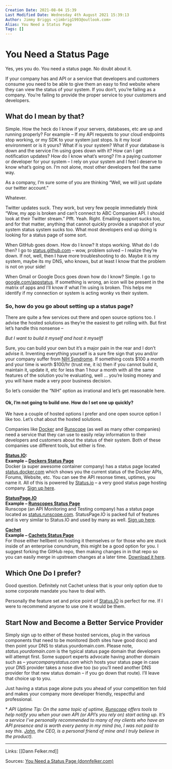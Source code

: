 ```yaml
---
Creation Date: 2021-08-04 15:39
Last Modified Date: Wednesday 4th August 2021 15:39:13
Author: Jimmy Briggs <jimbrig1993@outlook.com>
Alias: You Need a Status Page
Tags: []
---
```


# You Need a Status Page

Yes, yes you do. You need a status page. No doubt about it.

If your company has and API or a service that developers and customers consume you need to be able to give them an easy to find website where they can view the status of your system. If you don’t, you’re failing as a company. You’re failing to provide the proper service to your customers and developers.

## **What do I mean by that?**

Simple. How the heck do I know if your servers, databases, etc are up and running properly? For example – If my API requests to your cloud endpoints stop working, or my SDK to your system just stops. Is it my local environment or is it yours? What if is your system? What if your database is down and the service I’m using goes down with it? How can I get notification updates? How do I know what’s wrong? I’m a paying customer or developer for your system – I rely on your system and I feel I deserve to know what’s going on. I’m not alone, most other developers feel the same way.

As a company, I’m sure some of you are thinking “Well, we will just update our twitter account.”

Whatever.

Twitter updates suck. They work, but very few people immediately think “Wow, my app is broken and can’t connect to ABC Companies API. I should look at their Twitter stream.” Pfft. Yeah. Right. Emailing support sucks too, and for that matter, anything that cannot quickly provide a snapshot of your system status system sucks too. What most developers end up doing is looking for a status page of some sort.

When GitHub goes down. How do I know? It stops working. What do I do then? I go to [status.github.com](http://status.github.com/ "GitHub Status Page") – wow, problem solved – I realize they’re down. If not, well, then I have more troubleshooting to do. Maybe it is my system, maybe its my DNS, who knows, but at least I know that the problem is not on your side!

When Gmail or Google Docs goes down how do I know? Simple. I go to [google.com/appstatus](http://www.google.com/appstatus "Google App Status"). If something is wrong, an icon will be present in the matrix of apps and I’ll know if what I’m using is broken. This helps me identify if my connection or system is acting wonky vs their system.

### So, how do you go about setting up a status page?

There are quite a few services out there and open source options too. I advise the hosted solutions as they’re the easiest to get rolling with. But first let’s handle this nonsense –

_But I want to build it myself and host it myself!_

Sure, you can build your own but it’s a major pain in the rear and I don’t advise it. Inventing everything yourself is a sure fire sign that you and/or your company suffer from [NIH Syndrome](https://en.wikipedia.org/wiki/Not_invented_here). If something costs $100 a month and your time is worth $100/hr (trust me, it is) then if you cannot build it, maintain it, update it, etc for less than 1 hour a month with all the same features of the solution you’re evaluating, well … you’re losing money and you will have made a very poor business decision.

So let’s consider the “NIH” option as irrational and let’s get reasonable here.

#### Ok, I’m not going to build one. How do I set one up quickly?

We have a couple of hosted options I prefer and one open source option I like too. Let’s chat about the hosted solutions.

Companies like [Docker](http://www.docker.com/) and [Runscope](http://www.runscope.com/) (as well as many other companies) need a service that they can use to easily relay information to their developers and customers about the status of their system. Both of these companies use different tools, but either is fine.

**[Status.IO](http://www.status.io/):  
Example – [Dockers Status Page](https://status.docker.com/ "Docker Status")**  
Docker (a super awesome container company) has a status page located [status.docker.com](https://status.docker.com/ "Docker Status") which shows you the current status of the Docker APIs, Forums, Website, etc. You can see the API resonse times, uptimes, you name it. All of this is powered by [Status.io](http://www.status.io/) – a very good status page hosting company. [Sign up here](http://www.status.io/ "Status.IO Sign Up").

**[StatusPage.IO](http://www.statuspage.io/)  
Example – [Runscopes Status Page](http://status.runscope.com/)**  
Runscope (an API Monitoring and Testing company) has a status page located as [status.runscope.com](http://status.runscope.com/). StatusPage.IO is packed full of features and is very similar to Status.IO and used by many as well. [Sign up here](http://www.statuspage.io/).

[**Cachet**](https://status.cachethq.io/ "Cachet")  
**Example – [Cachets Status Page](https://status.cachethq.io/)**  
For those either hellbent on hosting it themselves or for those who are stuck inside of an enterprise conundrum, this might be a good option for you. I suggest forking the GitHub repo, then making changes in in that repo so you can easily merge in upstream changes at a later time. [Download it here](https://cachethq.io/).

## Which One Do I prefer?

Good question. Definitely not Cachet unless that is your only option due to some corporate mandate you have to deal with.

Personally the feature set and price point of [Status.IO](http://www.status.io/) is perfect for me. If I were to recommend anyone to use one it would be them.

## Start Now and Become a Better Service Provider

Simply sign up to either of these hosted services, plug in the various components that need to be monitored (both sites have good docs) and then point your DNS to status.yourdomain.com. Please note, _status.yourdomain.com_ is the typical status page domain that developers will attempt first. Some support experts advocate having another domain such as – _yourcompanystatus.com_ which hosts your status page in case your DNS provider takes a nose dive too (so you’ll need another DNS provider for that new status domain – if you go down that route). I’ll leave that choice up to you.

Just having a status page alone puts you ahead of your competition ten fold and makes your company more developer friendly, respectful and professional.

\* _API Uptime Tip: On the same topic of uptime, [Runscope](http://www.runscope.com/ "Runscope") offers tools to help notify you when your own API (or API’s you rely on) start acting up. It’s a service I’ve personally recommended to many of my clients who have an API presence and is worth every penny in my mind (no, I was not paid to say this. [John](https://twitter.com/johnsheehan), the CEO, is a personal friend of mine and I truly believe in the product)._

***

Links: [[Dann Felker.md]]

Sources: [You Need a Status Page (donnfelker.com)](https://www.donnfelker.com/you-need-a-status-page/)

